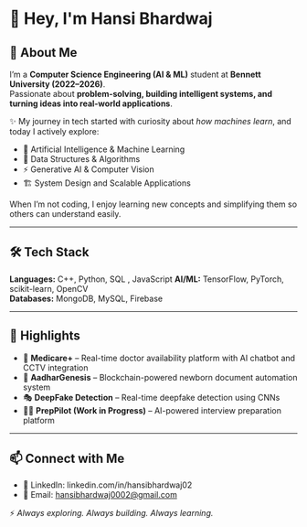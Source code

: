 # 👋 Hey, I'm Hansi Bhardwaj  

## 🌟 About Me  
I’m a **Computer Science Engineering (AI & ML)** student at **Bennett University (2022–2026)**.  
Passionate about **problem-solving, building intelligent systems, and turning ideas into real-world applications**.  

✨ My journey in tech started with curiosity about *how machines learn*, and today I actively explore:  
- 🤖 Artificial Intelligence & Machine Learning  
- 🧩 Data Structures & Algorithms  
- ⚡ Generative AI & Computer Vision   
- 🏗️ System Design and Scalable Applications  

When I’m not coding, I enjoy learning new concepts and simplifying them so others can understand easily.  

---

## 🛠️ Tech Stack  
**Languages:** C++, Python, SQL , JavaScript 
**AI/ML:** TensorFlow, PyTorch, scikit-learn, OpenCV   
**Databases:** MongoDB, MySQL, Firebase  


---

## 🚀 Highlights  
- 🏥 **Medicare+** – Real-time doctor availability platform with AI chatbot and CCTV integration  
- 🔗 **AadharGenesis** – Blockchain-powered newborn document automation system  
- 🎭 **DeepFake Detection** – Real-time deepfake detection using CNNs  
- 🧑‍💼 **PrepPilot (Work in Progress)** – AI-powered interview preparation platform  

---

## 📫 Connect with Me    
- 💼 LinkedIn: linkedin.com/in/hansibhardwaj02 
- 📧 Email: hansibhardwaj0002@gmail.com

⚡ *Always exploring. Always building. Always learning.*  


<!--
**hansi0002/hansi0002** is a ✨ _special_ ✨ repository because its `README.md` (this file) appears on your GitHub profile.

Here are some ideas to get you started:

- 🔭 I’m currently working on ...
- 🌱 I’m currently learning ...
- 👯 I’m looking to collaborate on ...
- 🤔 I’m looking for help with ...
- 💬 Ask me about ...
- 📫 How to reach me: ...
- 😄 Pronouns: ...
- ⚡ Fun fact: ...
-->
